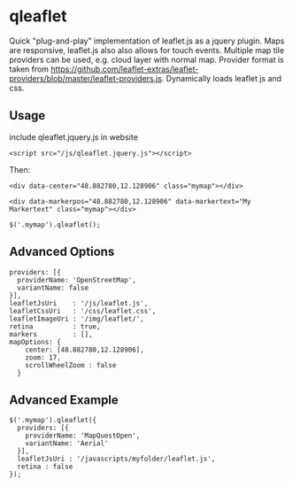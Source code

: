 qleaflet
========

Quick "plug-and-play" implementation of leaflet.js as a jquery plugin. 
Maps are responsive, leaflet.js also also allows for touch events.
Multiple map tile providers can be used, e.g. cloud layer with normal map.
Provider format is taken from https://github.com/leaflet-extras/leaflet-providers/blob/master/leaflet-providers.js.
Dynamically loads leaflet js and css.


## Usage 
include qleaflet.jquery.js in website
```
<script src="/js/qleaflet.jquery.js"></script>
```
Then:
```
<div data-center="48.882780,12.128906" class="mymap"></div>
```
```
<div data-markerpos="48.882780,12.128906" data-markertext="My Markertext" class="mymap"></div>
```
```
$('.mymap').qleaflet();
```

## Advanced Options
```
providers: [{
  providerName: 'OpenStreetMap',
  variantName: false
}],
leafletJsUri    : '/js/leaflet.js',
leafletCssUri   : '/css/leaflet.css',
leafletImageUri : '/img/leaflet/',
retina          : true,
markers         : [],
mapOptions: {
    center: [48.882780,12.128906],
    zoom: 17,
    scrollWheelZoom : false
  }
```
## Advanced Example
```
$('.mymap').qleaflet({
  providers: [{
    providerName: 'MapQuestOpen',
    variantName: 'Aerial'
  }],
  leafletJsUri : '/javascripts/myfolder/leaflet.js',
  retina : false
});
```
